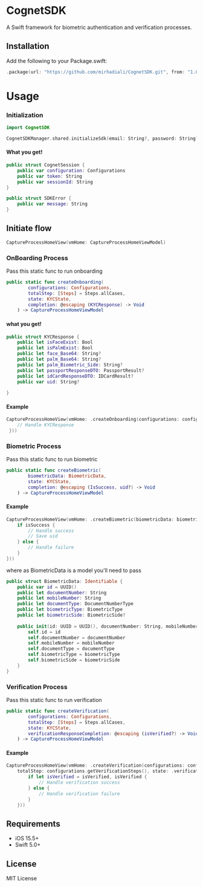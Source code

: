 # CognetSDK

A Swift framework for biometric authentication and verification processes.

## Installation

Add the following to your Package.swift:

```swift
.package(url: "https://github.com/mirhadiali/CognetSDK.git", from: "1.0.0")
```

# Usage

### Initialization

```swift
import CognetSDK

CognetSDKManager.shared.initializeSdk(email: String?, password: String?, completion: @escaping (CognetSession?, SDKError?) -> Void)
```

#### What you get!

``` swift
public struct CognetSession {
    public var configuration: Configurations
    public var token: String
    public var sessionId: String
}

public struct SDKError {
    public var message: String
}
```

## Initiate flow
``` swift
CaptureProcessHomeView(vmHome: CaptureProcessHomeViewModel)
```

### OnBoarding Process
Pass this static func to run onboarding

``` swift
public static func createOnboarding(
        configurations: Configurations,
        totalStep: [Steps] = Steps.allCases,
        state: KYCState,
        completion: @escaping (KYCResponse) -> Void
    ) -> CaptureProcessHomeViewModel
```

#### what you get!
``` swift
public struct KYCResponse {
    public let isFaceExist: Bool
    public let isPalmExist: Bool
    public let face_Base64: String?
    public let palm_Base64: String?
    public let palm_Biometric_Side: String?
    public let passportResponseDTO: PassportResult?
    public let idCardResponseDTO: IDCardResult?
    public var uid: String?
    
}
```

#### Example

``` swift
CaptureProcessHomeView(vmHome: .createOnboarding(configurations: configurations, totalStep: configurations.getOnboardingSteps(), state: .onboarding, completion: { response in
    // Handle KYCResponse
 }))
```

### Biometric Process

Pass this static func to run biometric
``` swift
public static func createBiometric(
        biometricData: BiometricData,
        state: KYCState,
        completion: @escaping (IsSuccess, uid?) -> Void
    ) -> CaptureProcessHomeViewModel 
```

#### Example

```swift
CaptureProcessHomeView(vmHome: .createBiometric(biometricData: biometricData, state: .biometric, completion: { isSuccess, uid in
    if isSuccess {
        // Handle success
        // Save uid
    } else {
        // Handle failure
    }
}))
```
where as BiometricData is a model you'll need to pass

``` swift
public struct BiometricData: Identifiable {
    public var id = UUID()
    public let documentNumber: String
    public let mobileNumber: String
    public let documentType: DocumentNumberType
    public let biometricType: BiometricType
    public let biometricSide: BiometricSide?
    
    public init(id: UUID = UUID(), documentNumber: String, mobileNumber: String, documentType: DocumentNumberType, biometricType: BiometricType, biometricSide: BiometricSide?) {
        self.id = id
        self.documentNumber = documentNumber
        self.mobileNumber = mobileNumber
        self.documentType = documentType
        self.biometricType = biometricType
        self.biometricSide = biometricSide
    }
}
```

### Verification Process

Pass this static func to run verification
``` swift
public static func createVerification(
        configurations: Configurations,
        totalStep: [Steps] = Steps.allCases,
        state: KYCState,
        verificationResponseCompletion: @escaping (isVerified?) -> Void
    ) -> CaptureProcessHomeViewModel
```

#### Example

```swift
CaptureProcessHomeView(vmHome: .createVerification(configurations: configurations,
    totalStep: configurations.getVerificationSteps(), state: .verification, verificationResponseCompletion: { isVerified in
        if let isVerified = isVerified, isVerified {
            // Handle verification success
        } else {
            // Handle verification failure
        }
    }))
```

## Requirements

- iOS 15.5+
- Swift 5.0+

## License

MIT License
